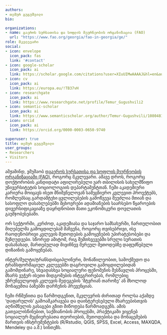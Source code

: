 ```yaml
---
authors:
- თემურ გუგუშვილი
bio:

organizations:
- name: გაეროს სურსათისა და სოფლის მეურნეობის ორგანიზაცია (FAO)
  url: "https://www.fao.org/georgia/fao-in-georgia/ge/"
role: მკვლევარი
social:
- icon: envelope
  icon_pack: fas
  link: '#contact'
- icon: google-scholar
  icon_pack: ai
  link: https://scholar.google.com/citations?user=XIuUIMwAAAAJ&hl=en&authuser=2
- icon: cv
  icon_pack: ai
  link: https://europa.eu/!TB37vH    
- icon: researchgate
  icon_pack: ai
  link: https://www.researchgate.net/profile/Temur_Gugushvili2
- icon: semantic-scholar
  icon_pack: ai
  link: https://www.semanticscholar.org/author/Temur-Gugushvili/108048125
- icon: orcid
  icon_pack: ai
  link: https://orcid.org/0000-0003-0650-9740

superuser: true
title: თემურ გუგუშვილი
user_groups:
- Researchers
- Visitors
---
```


ამჟამინდ, ვმუშაობ [დგაეროს სურსათისა და სოფლის მეურნეობის ორგანიზაციაში (FAO)](https://www.fao.org/georgia/fao-in-georgia/ge/), როგორც მკვლევარი. ამავე დროს, როგორც დოქტორობის კანდიდატი აფილირებული ვარ თბილისის სახელმწიფო უნივერსიტეტის სოციოლოგიის დეპარტამენტთან. ჩემი აკადემიური კარიერა მოიცავს ისეთ მნიშვნელოვან სამეცნიერო კვლევით პროექტებს, რომლებსაც გარდამტეხი ცვლილებების გამოწვევა შეუძლია მთიან და სასოფლო დასახლებებში მცხოვრები ადამიანების საარსებო წყაროების დივერსიფიკაციაზე დაყრდნობით მათი ეკონომიკური დოვლათის გაუმჯობესებაში.

ორ სექტორში, კერძოდ, აკადემიასა და საჯარო სამსახურში, ჩართულობით მიღებულმა გამოცდილებამ მაჩვენა, როგორც თვისებრივი, ისე რაოდენობრივი კვლევის მეთოდების გამოყენების უპირატესობები და შეზღუდვები. სწორედ ამიტომ, რიგ შემთხვევებში სრული სურათის დასანახად, მართებულად მივიჩნევ შერეულ მეთოდებზე დაფუძნებული დიზაინის გამოყენებას. 

ინტერ/მულტი/ტრანსდისციპლინური, მონაწილეობით, სამოქმედო და ტრანსფორმაციულ კვლევებში დაგროვილი გამოცდილებიდან გამომდინარე, სხვადასხვა სოციალური ფენომენის შესწავლის პროცესში, მხარს ვუჭერ ისეთი მიდგომების ინტეგრირებას, რომლებიც უზრუნველყოფს კვლევის შედეგების 'მტვრიან თაროზე' ან მხოლოდ მონაცემთა ბაზებში დარჩენის პრევენციას. 

ჩემი რწმენითა და წარმოდგენით, მკვლევრის ძირითად როლსა აქამდე ‘დაფარულის’ გამოაშკარავება და დაინტერესებული მხარეებისთვის აღნიშნულის გასაგები გზით მიწოდება წარმოადგენს. ამის გათვალისწინებით, საქმიანობის პროცესში, პრაქტიკაში ვიყენებ სოციალურ მეცნიერებათა თეორიების, მეთოდებისა და მონაცემების მართვის ინსტრუმენტების (R/Rstudio, QGIS, SPSS, Excel, Access, MAXQDA, Mendeley და ა.შ.) სინთეზს.